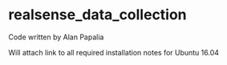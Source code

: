 # realsense_data_collection

Code written by Alan Papalia

Will attach link to all required installation notes for Ubuntu 16.04
